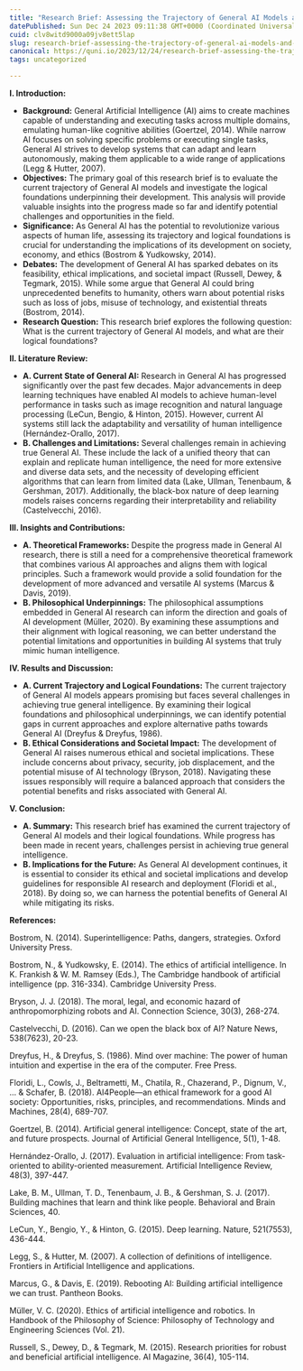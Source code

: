 ```yaml
---
title: "Research Brief: Assessing the Trajectory of General AI Models and Exploring the Logical Foundations"
datePublished: Sun Dec 24 2023 09:11:38 GMT+0000 (Coordinated Universal Time)
cuid: clv8witd9000a09jv8ett5lap
slug: research-brief-assessing-the-trajectory-of-general-ai-models-and-exploring-the-logical-foundations
canonical: https://quni.io/2023/12/24/research-brief-assessing-the-trajectory-of-general-ai-models-and-exploring-the-logical-foundations/
tags: uncategorized

---
```


**I. Introduction:**

*   **Background:** General Artificial Intelligence (AI) aims to create machines capable of understanding and executing tasks across multiple domains, emulating human-like cognitive abilities (Goertzel, 2014). While narrow AI focuses on solving specific problems or executing single tasks, General AI strives to develop systems that can adapt and learn autonomously, making them applicable to a wide range of applications (Legg & Hutter, 2007).
*   **Objectives:** The primary goal of this research brief is to evaluate the current trajectory of General AI models and investigate the logical foundations underpinning their development. This analysis will provide valuable insights into the progress made so far and identify potential challenges and opportunities in the field.
*   **Significance:** As General AI has the potential to revolutionize various aspects of human life, assessing its trajectory and logical foundations is crucial for understanding the implications of its development on society, economy, and ethics (Bostrom & Yudkowsky, 2014).
*   **Debates:** The development of General AI has sparked debates on its feasibility, ethical implications, and societal impact (Russell, Dewey, & Tegmark, 2015). While some argue that General AI could bring unprecedented benefits to humanity, others warn about potential risks such as loss of jobs, misuse of technology, and existential threats (Bostrom, 2014).
*   **Research Question:** This research brief explores the following question: What is the current trajectory of General AI models, and what are their logical foundations?

**II. Literature Review:**

*   **A. Current State of General AI:** Research in General AI has progressed significantly over the past few decades. Major advancements in deep learning techniques have enabled AI models to achieve human-level performance in tasks such as image recognition and natural language processing (LeCun, Bengio, & Hinton, 2015). However, current AI systems still lack the adaptability and versatility of human intelligence (Hernández-Orallo, 2017).
*   **B. Challenges and Limitations:** Several challenges remain in achieving true General AI. These include the lack of a unified theory that can explain and replicate human intelligence, the need for more extensive and diverse data sets, and the necessity of developing efficient algorithms that can learn from limited data (Lake, Ullman, Tenenbaum, & Gershman, 2017). Additionally, the black-box nature of deep learning models raises concerns regarding their interpretability and reliability (Castelvecchi, 2016).

**III. Insights and Contributions:**

*   **A. Theoretical Frameworks:** Despite the progress made in General AI research, there is still a need for a comprehensive theoretical framework that combines various AI approaches and aligns them with logical principles. Such a framework would provide a solid foundation for the development of more advanced and versatile AI systems (Marcus & Davis, 2019).
*   **B. Philosophical Underpinnings:** The philosophical assumptions embedded in General AI research can inform the direction and goals of AI development (Müller, 2020). By examining these assumptions and their alignment with logical reasoning, we can better understand the potential limitations and opportunities in building AI systems that truly mimic human intelligence.

**IV. Results and Discussion:**

*   **A. Current Trajectory and Logical Foundations:** The current trajectory of General AI models appears promising but faces several challenges in achieving true general intelligence. By examining their logical foundations and philosophical underpinnings, we can identify potential gaps in current approaches and explore alternative paths towards General AI (Dreyfus & Dreyfus, 1986).
*   **B. Ethical Considerations and Societal Impact:** The development of General AI raises numerous ethical and societal implications. These include concerns about privacy, security, job displacement, and the potential misuse of AI technology (Bryson, 2018). Navigating these issues responsibly will require a balanced approach that considers the potential benefits and risks associated with General AI.

**V. Conclusion:**

*   **A. Summary:** This research brief has examined the current trajectory of General AI models and their logical foundations. While progress has been made in recent years, challenges persist in achieving true general intelligence.
*   **B. Implications for the Future:** As General AI development continues, it is essential to consider its ethical and societal implications and develop guidelines for responsible AI research and deployment (Floridi et al., 2018). By doing so, we can harness the potential benefits of General AI while mitigating its risks.

**References:**

Bostrom, N. (2014). Superintelligence: Paths, dangers, strategies. Oxford University Press.

Bostrom, N., & Yudkowsky, E. (2014). The ethics of artificial intelligence. In K. Frankish & W. M. Ramsey (Eds.), The Cambridge handbook of artificial intelligence (pp. 316-334). Cambridge University Press.

Bryson, J. J. (2018). The moral, legal, and economic hazard of anthropomorphizing robots and AI. Connection Science, 30(3), 268-274.

Castelvecchi, D. (2016). Can we open the black box of AI? Nature News, 538(7623), 20-23.

Dreyfus, H., & Dreyfus, S. (1986). Mind over machine: The power of human intuition and expertise in the era of the computer. Free Press.

Floridi, L., Cowls, J., Beltrametti, M., Chatila, R., Chazerand, P., Dignum, V., … & Schafer, B. (2018). AI4People—an ethical framework for a good AI society: Opportunities, risks, principles, and recommendations. Minds and Machines, 28(4), 689-707.

Goertzel, B. (2014). Artificial general intelligence: Concept, state of the art, and future prospects. Journal of Artificial General Intelligence, 5(1), 1-48.

Hernández-Orallo, J. (2017). Evaluation in artificial intelligence: From task-oriented to ability-oriented measurement. Artificial Intelligence Review, 48(3), 397-447.

Lake, B. M., Ullman, T. D., Tenenbaum, J. B., & Gershman, S. J. (2017). Building machines that learn and think like people. Behavioral and Brain Sciences, 40.

LeCun, Y., Bengio, Y., & Hinton, G. (2015). Deep learning. Nature, 521(7553), 436-444.

Legg, S., & Hutter, M. (2007). A collection of definitions of intelligence. Frontiers in Artificial Intelligence and applications.

Marcus, G., & Davis, E. (2019). Rebooting AI: Building artificial intelligence we can trust. Pantheon Books.

Müller, V. C. (2020). Ethics of artificial intelligence and robotics. In Handbook of the Philosophy of Science: Philosophy of Technology and Engineering Sciences (Vol. 21).

Russell, S., Dewey, D., & Tegmark, M. (2015). Research priorities for robust and beneficial artificial intelligence. AI Magazine, 36(4), 105-114.